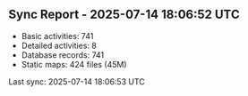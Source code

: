 ## Sync Report - 2025-07-14 18:06:52 UTC

- Basic activities: 741
- Detailed activities: 8
- Database records: 741
- Static maps: 424 files (45M)

Last sync: 2025-07-14 18:06:53 UTC
